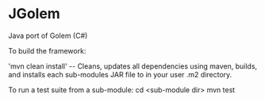 JGolem
======

Java port of Golem (C#)

To build the framework:

'mvn clean install' -- Cleans, updates all dependencies using maven, builds, and installs each sub-modules JAR file to in your user .m2 directory.

To run a test suite from a sub-module:
cd \<sub-module dir\>
mvn test